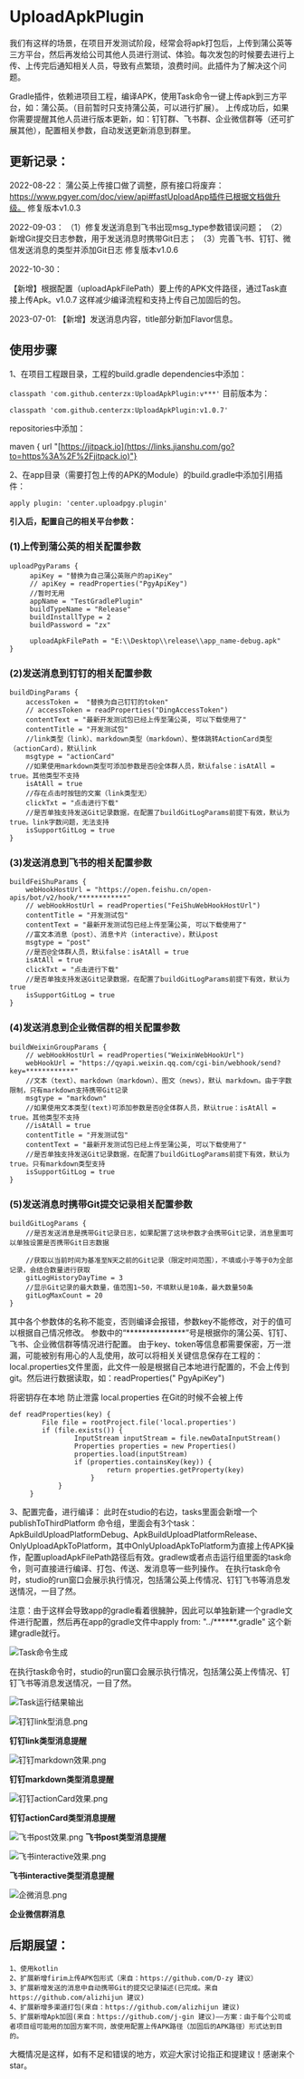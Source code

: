 # UploadApkPlugin

我们有这样的场景，在项目开发测试阶段，经常会将apk打包后，上传到蒲公英等三方平台，然后再发给公司其他人员进行测试、体验。每次发包的时候要去进行上传、上传完后通知相关人员，导致有点繁琐，浪费时间。此插件为了解决这个问题。

Gradle插件，依赖进项目工程，编译APK，使用Task命令一键上传apk到三方平台，如：蒲公英。（目前暂时只支持蒲公英，可以进行扩展）。
上传成功后，如果你需要提醒其他人员进行版本更新，如：钉钉群、飞书群、企业微信群等（还可扩展其他），配置相关参数，自动发送更新消息到群里。

## 更新记录：

2022-08-22：
蒲公英上传接口做了调整，原有接口将废弃：https://www.pgyer.com/doc/view/api#fastUploadApp插件已根据文档做升级。
修复版本v1.0.3

2022-09-03：
（1）修复发送消息到飞书出现msg_type参数错误问题；
（2）新增Git提交日志参数，用于发送消息时携带Git日志；
（3）完善飞书、钉钉、微信发送消息的类型并添加Git日志
修复版本v1.0.6

2022-10-30：

【新增】根据配置（uploadApkFilePath）要上传的APK文件路径，通过Task直接上传Apk。v1.0.7
这样减少编译流程和支持上传自己加固后的包。

2023-07-01:
【新增】发送消息内容，title部分新加Flavor信息。
## 使用步骤

1、在项目工程跟目录，工程的build.gradle dependencies中添加：

`classpath 'com.github.centerzx:UploadApkPlugin:v***'`
目前版本为：

`classpath 'com.github.centerzx:UploadApkPlugin:v1.0.7'`

repositories中添加：

maven { url "[https://jitpack.io](https://links.jianshu.com/go?to=https%3A%2F%2Fjitpack.io)"}

2、在app目录（需要打包上传的APK的Module）的build.gradle中添加引用插件：

`apply plugin: 'center.uploadpgy.plugin'`

**引入后，配置自己的相关平台参数：**

### (1)上传到蒲公英的相关配置参数

```
uploadPgyParams {
     apiKey = "替换为自己蒲公英账户的apiKey"
     // apiKey = readProperties("PgyApiKey")
     //暂时无用
     appName = "TestGradlePlugin" 
     buildTypeName = "Release"
     buildInstallType = 2 
     buildPassword = "zx"

     uploadApkFilePath = "E:\\Desktop\\release\\app_name-debug.apk"
}
```

### (2)发送消息到钉钉的相关配置参数

```
buildDingParams {
    accessToken =  "替换为自己钉钉的token"
    // accessToken = readProperties("DingAccessToken")
    contentText = "最新开发测试包已经上传至蒲公英, 可以下载使用了"
    contentTitle = "开发测试包"
    //link类型（link）、markdown类型（markdown）、整体跳转ActionCard类型（actionCard），默认link
    msgtype = "actionCard"
    //如果使用markdown类型可添加参数是否@全体群人员，默认false：isAtAll = true。其他类型不支持
    isAtAll = true
    //存在点击时按钮的文案（link类型无）
    clickTxt = "点击进行下载"
    //是否单独支持发送Git记录数据，在配置了buildGitLogParams前提下有效，默认为true。link字数问题，无法支持
    isSupportGitLog = true
}
```

### (3)发送消息到飞书的相关配置参数

```
buildFeiShuParams {
    webHookHostUrl = "https://open.feishu.cn/open-apis/bot/v2/hook/************"
    // webHookHostUrl = readProperties("FeiShuWebHookHostUrl")
    contentTitle = "开发测试包"
    contentText = "最新开发测试包已经上传至蒲公英, 可以下载使用了"
    //富文本消息（post）、消息卡片（interactive），默认post
    msgtype = "post"
    //是否@全体群人员，默认false：isAtAll = true
    isAtAll = true
    clickTxt = "点击进行下载"
    //是否单独支持发送Git记录数据，在配置了buildGitLogParams前提下有效，默认为true
    isSupportGitLog = true
}
```

### (4)发送消息到企业微信群的相关配置参数

```
buildWeixinGroupParams {
    // webHookHostUrl = readProperties("WeixinWebHookUrl")
    webHookUrl = "https://qyapi.weixin.qq.com/cgi-bin/webhook/send?key=************"
    //文本（text）、markdown（markdown）、图文（news），默认 markdown。由于字数限制，只有markdown支持携带Git记录
    msgtype = "markdown"
    //如果使用文本类型(text)可添加参数是否@全体群人员，默认true：isAtAll = true。其他类型不支持
    //isAtAll = true
    contentTitle = "开发测试包"
    contentText = "最新开发测试包已经上传至蒲公英, 可以下载使用了"
    //是否单独支持发送Git记录数据，在配置了buildGitLogParams前提下有效，默认为true。只有markdown类型支持
    isSupportGitLog = true
}
```

### (5)发送消息时携带Git提交记录相关配置参数

```
buildGitLogParams {
    //是否发送消息是携带Git记录日志，如果配置了这块参数才会携带Git记录，消息里面可以单独设置是否携带Git日志数据

    //获取以当前时间为基准至N天之前的Git记录（限定时间范围），不填或小于等于0为全部记录，会结合数量进行获取
    gitLogHistoryDayTime = 3
    //显示Git记录的最大数量，值范围1~50，不填默认是10条，最大数量50条
    gitLogMaxCount = 20
}
```

其中各个参数体的名称不能变，否则编译会报错，参数key不能修改，对于的值可以根据自己情况修改。
参数中的“***************”号是根据你的蒲公英、钉钉、飞书、企业微信群等情况进行配置。
由于key、token等信息都需要保密，万一泄漏，可能被别有用心的人乱使用，故可以将相关关键信息保存在工程的：local.properties文件里面，此文件一般是根据自己本地进行配置的，不会上传到git。然后进行数据读取，如：readProperties("
PgyApiKey")

将密钥存在本地 防止泄露 local.properties 在Git的时候不会被上传

```
def readProperties(key) {
        File file = rootProject.file('local.properties')
        if (file.exists()) {
                InputStream inputStream = file.newDataInputStream()
                Properties properties = new Properties()
                properties.load(inputStream)
                if (properties.containsKey(key)) {
                        return properties.getProperty(key)
                    }
            }
     }
```

3、配置完备，进行编译： 此时在studio的右边，tasks里面会新增一个publishToThirdPlatform
命令组，里面会有3个task：ApkBuildUploadPlatformDebug、ApkBuildUploadPlatformRelease、OnlyUploadApkToPlatform，其中OnlyUploadApkToPlatform为直接上传APK操作，配置uploadApkFilePath路径后有效。gradlew或者点击运行组里面的task命令，则可直接进行编译、打包、传送、发消息等一些列操作。
在执行task命令时，studio的run窗口会展示执行情况，包括蒲公英上传情况、钉钉飞书等消息发送情况，一目了然。

注意：由于这样会导致app的gradle看着很臃肿，因此可以单独新建一个gradle文件进行配置，然后再在app的gradle文件中apply from: "../******.gradle"
这个新建gradle就行。



![Task命令生成](https://p3-juejin.byteimg.com/tos-cn-i-k3u1fbpfcp/ab3509bdbc7741ac8a2f5ffa6c5a7b75~tplv-k3u1fbpfcp-zoom-1.image)

在执行task命令时，studio的run窗口会展示执行情况，包括蒲公英上传情况、钉钉飞书等消息发送情况，一目了然。

![Task运行结果输出](https://p3-juejin.byteimg.com/tos-cn-i-k3u1fbpfcp/6f94c9a663f9488f9979339df27b5377~tplv-k3u1fbpfcp-zoom-1.image)

![钉钉link型消息.png](https://p1-juejin.byteimg.com/tos-cn-i-k3u1fbpfcp/eb0e87a7eec04426a93878855db8cfee~tplv-k3u1fbpfcp-watermark.image?)

**钉钉link类型消息提醒**

![钉钉markdown效果.png](https://p1-juejin.byteimg.com/tos-cn-i-k3u1fbpfcp/c7f454edcdd349e781a81fcb7069c4c6~tplv-k3u1fbpfcp-watermark.image?)

**钉钉markdown类型消息提醒**

![钉钉actionCard效果.png](https://p6-juejin.byteimg.com/tos-cn-i-k3u1fbpfcp/ee5b1a40ed284780b76a0bbbab0a9594~tplv-k3u1fbpfcp-watermark.image?)

**钉钉actionCard类型消息提醒**

![飞书post效果.png](https://p3-juejin.byteimg.com/tos-cn-i-k3u1fbpfcp/3c30371f773d4c8f881d2fb3f7da6923~tplv-k3u1fbpfcp-watermark.image?)
**飞书post类型消息提醒**

![飞书interactive效果.png](https://p3-juejin.byteimg.com/tos-cn-i-k3u1fbpfcp/1babdc3f9f9645a386ec226379200132~tplv-k3u1fbpfcp-watermark.image?)

**飞书interactive类型消息提醒**

![企微消息.png](https://p1-juejin.byteimg.com/tos-cn-i-k3u1fbpfcp/78a21577c28641619e083e9368bc02b6~tplv-k3u1fbpfcp-watermark.image?)

**企业微信群消息**


## 后期展望：

```
1、使用kotlin
2、扩展新增firim上传APK包形式（来自：https://github.com/D-zy 建议）
3、扩展新增发送的消息中自动携带Git的提交记录描述(已完成。来自 https://github.com/alizhijun 建议)
4、扩展新增多渠道打包(来自：https://github.com/alizhijun 建议)
5、扩展新增Apk加固(来自：https://github.com/j-gin 建议)——方案：由于每个公司或者项目组可能用的加固方案不同，故使用配置上传APK路径（加固后的APK路径）形式达到目的。
```

大概情况是这样，如有不足和错误的地方，欢迎大家讨论指正和提建议！感谢来个star。
